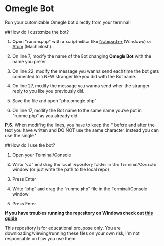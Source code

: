 # Omegle Bot
Run your cutomizable Omegle bot directly from your terminal!

##How do I customize the bot?

1. Open "runme.php" with a script editor like [Notepad++](https://notepad-plus-plus.org/) (Windows) or [Atom](https://atom.io/) (Machintosh).

2. On line 7, modify the name of the Bot changing **Omegle Bot** with the name you prefer

3. On line 22, modify the message you wanna send each time the bot gets connected to a NEW stranger like you did with the Bot name.

4. On line 27, modify the message you wanna send when the stranger reply to you like you previously did.

5. Save the file and open "php.omegle.php"

6. On line 17, modify the Bot name to the same name you've put in "runme.php" as you already did.

**P.S.** When modifing the lines, you have to keep the **"** before and after the text you have written and DO NOT use the same character, instead you can use the single **'**


##How do I use the bot?

1. Open your Terminal/Console

2. Write “cd” and drag the local repository folder in the Terminal/Console window (or just write the path to the local repo)

3. Press Enter

4. Write “php” and drag the “runme.php” file in the Terminal/Console window

5. Press Enter


**If you have troubles running the repository on Windows check out [this guide](http://stackoverflow.com/questions/15597067/how-to-run-php-from-windows-command-line)**


This repository is for educational proupose only. You are downloading/viewing/running these files on your own risk, I'm not responsable on how you use them.


